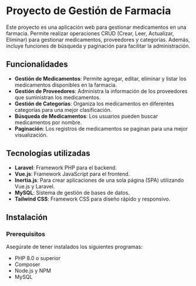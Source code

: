 # Proyecto de Gestión de Farmacia

Este proyecto es una aplicación web para gestionar medicamentos en una farmacia. Permite realizar operaciones CRUD (Crear, Leer, Actualizar, Eliminar) para gestionar medicamentos, proveedores y categorías. Además, incluye funciones de búsqueda y paginación para facilitar la administración.

## Funcionalidades

- **Gestión de Medicamentos**: Permite agregar, editar, eliminar y listar los medicamentos disponibles en la farmacia.
- **Gestión de Proveedores**: Administra la información de los proveedores que suministran los medicamentos.
- **Gestión de Categorías**: Organiza los medicamentos en diferentes categorías para una mejor clasificación.
- **Búsqueda de Medicamentos**: Los usuarios pueden buscar medicamentos por nombre.
- **Paginación**: Los registros de medicamentos se paginan para una mejor visualización.

## Tecnologías utilizadas

- **Laravel**: Framework PHP para el backend.
- **Vue.js**: Framework JavaScript para el frontend.
- **Inertia.js**: Para crear aplicaciones de una sola página (SPA) utilizando Vue.js y Laravel.
- **MySQL**: Sistema de gestión de bases de datos.
- **Tailwind CSS**: Framework CSS para diseño rápido y responsivo.

## Instalación

### Prerequisitos

Asegúrate de tener instalados los siguientes programas:

- PHP 8.0 o superior
- Composer
- Node.js y NPM
- MySQL


